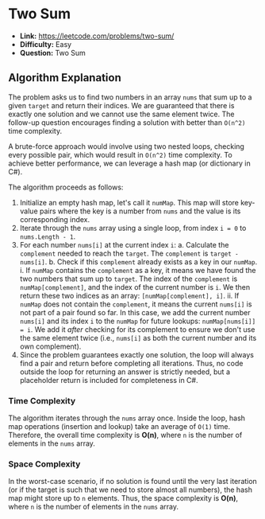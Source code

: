 # Two Sum
*   **Link:** https://leetcode.com/problems/two-sum/
*   **Difficulty:** Easy
*   **Question:** Two Sum

## Algorithm Explanation
The problem asks us to find two numbers in an array `nums` that sum up to a given `target` and return their indices. We are guaranteed that there is exactly one solution and we cannot use the same element twice. The follow-up question encourages finding a solution with better than `O(n^2)` time complexity.

A brute-force approach would involve using two nested loops, checking every possible pair, which would result in `O(n^2)` time complexity. To achieve better performance, we can leverage a hash map (or dictionary in C#).

The algorithm proceeds as follows:
1.  Initialize an empty hash map, let's call it `numMap`. This map will store key-value pairs where the key is a number from `nums` and the value is its corresponding index.
2.  Iterate through the `nums` array using a single loop, from index `i = 0` to `nums.Length - 1`.
3.  For each number `nums[i]` at the current index `i`:
    a.  Calculate the `complement` needed to reach the `target`. The `complement` is `target - nums[i]`.
    b.  Check if this `complement` already exists as a key in our `numMap`.
        i.  If `numMap` contains the `complement` as a key, it means we have found the two numbers that sum up to `target`. The index of the `complement` is `numMap[complement]`, and the index of the current number is `i`. We then return these two indices as an array: `[numMap[complement], i]`.
        ii. If `numMap` does not contain the `complement`, it means the current `nums[i]` is not part of a pair found so far. In this case, we add the current number `nums[i]` and its index `i` to the `numMap` for future lookups: `numMap[nums[i]] = i`. We add it *after* checking for its complement to ensure we don't use the same element twice (i.e., `nums[i]` as both the current number and its own complement).
4.  Since the problem guarantees exactly one solution, the loop will always find a pair and return before completing all iterations. Thus, no code outside the loop for returning an answer is strictly needed, but a placeholder return is included for completeness in C#.

### Time Complexity
The algorithm iterates through the `nums` array once. Inside the loop, hash map operations (insertion and lookup) take an average of `O(1)` time. Therefore, the overall time complexity is **O(n)**, where `n` is the number of elements in the `nums` array.

### Space Complexity
In the worst-case scenario, if no solution is found until the very last iteration (or if the target is such that we need to store almost all numbers), the hash map might store up to `n` elements. Thus, the space complexity is **O(n)**, where `n` is the number of elements in the `nums` array.